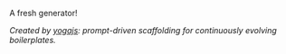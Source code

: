 A fresh generator!

*Created by [yogajs](http://metaraine.github.io/generator-yoga/): prompt-driven scaffolding for continuously evolving boilerplates.*
